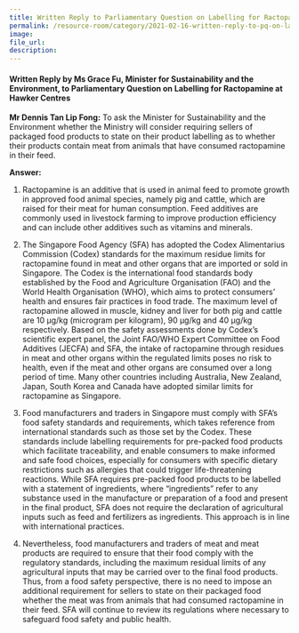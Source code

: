 ```yaml
---  
title: Written Reply to Parliamentary Question on Labelling for Ractopamine by Ms Grace Fu, Minister for Sustainability and the Environment
permalink: /resource-room/category/2021-02-16-written-reply-to-pq-on-labelling-for-ractopamine/
image:  
file_url:  
description:  
---  
```


#### Written Reply by Ms Grace Fu, Minister for Sustainability and the Environment, to Parliamentary Question on Labelling for Ractopamine at Hawker Centres

**Mr Dennis Tan Lip Fong:** To ask the Minister for Sustainability and the Environment whether the Ministry will consider requiring sellers of packaged food products to state on their product labelling as to whether their products contain meat from animals that have consumed ractopamine in their feed. 

**Answer:**

1.	Ractopamine is an additive that is used in animal feed to promote growth in approved food animal species, namely pig and cattle, which are raised for their meat for human consumption. Feed additives are commonly used in livestock farming to improve production efficiency and can include other additives such as vitamins and minerals. 

2.	The Singapore Food Agency (SFA) has adopted the Codex Alimentarius Commission (Codex) standards for the maximum residue limits for ractopamine found in meat and other organs that are imported or sold in Singapore. The Codex is the international food standards body established by the Food and Agriculture Organisation (FAO) and the World Health Organisation (WHO), which aims to protect consumers’ health and ensures fair practices in food trade. The maximum level of ractopamine allowed in muscle, kidney and liver for both pig and cattle are 10 µg/kg (microgram per kilogram), 90 µg/kg and 40 µg/kg respectively. Based on the safety assessments done by Codex’s scientific expert panel, the Joint FAO/WHO Expert Committee on Food Additives (JECFA) and SFA, the intake of ractopamine through residues in meat and other organs within the regulated limits poses no risk to health, even if the meat and other organs are consumed over a long period of time. Many other countries including Australia, New Zealand, Japan, South Korea and Canada have adopted similar limits for ractopamine as Singapore. 
 
3.	Food manufacturers and traders in Singapore must comply with SFA’s food safety standards and requirements, which takes reference from international standards such as those set by the Codex. These standards include labelling requirements for pre-packed food products which facilitate traceability, and enable consumers to make informed and safe food choices, especially for consumers with specific dietary restrictions such as allergies that could trigger life-threatening reactions.  While SFA requires pre-packed food products to be labelled with a statement of ingredients, where “ingredients” refer to any substance used in the manufacture or preparation of a food and present in the final product, SFA does not require the declaration of agricultural inputs such as feed and fertilizers as ingredients.  This approach is in line with international practices.  

4.	Nevertheless, food manufacturers and traders of meat and meat products are required to ensure that their food comply with the regulatory standards, including the maximum residual limits of any agricultural inputs that may be carried over to the final food products. Thus, from a food safety perspective, there is no need to impose an additional requirement for sellers to state on their packaged food whether the meat was from animals that had consumed ractopamine in their feed.  SFA will continue to review its regulations where necessary to safeguard food safety and public health.

